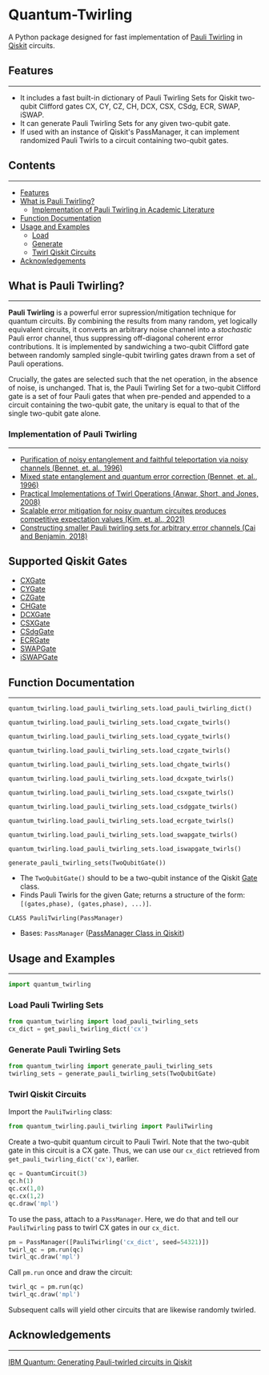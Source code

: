 # Quantum-Twirling
A Python package designed for fast implementation of [Pauli Twirling](/##What-Is-Pauli-Twirling?) in [Qiskit](https://qiskit.org/documentation/) circuits.


## Features
--- 
- It includes a fast built-in dictionary of Pauli Twirling Sets for Qiskit two-qubit Clifford gates CX, CY, CZ, CH, DCX, CSX, CSdg, ECR, SWAP, iSWAP.
- It can generate Pauli Twirling Sets for any given two-qubit gate.
- If used with an instance of Qiskit's PassManager, it can implement randomized Pauli Twirls to a circuit containing two-qubit gates.


## Contents
---
- [Features](/#Features)
- [What is Pauli Twirling?](/#What-is-Pauli-Twirling?)
  - [Implementation of Pauli Twirling in Academic Literature](#/Implementation-of-Pauli-Twirling)
- [Function Documentation](/#Function-Documentation)
- [Usage and Examples](/#Usage-and-Examples)
  - [Load](/#Load-Pauli-Twirling-Sets)
  - [Generate](/#Generate-Pauli-Twirling-Sets)
  - [Twirl Qiskit Circuits](/#Twirl-Qiskit-Circuits)
- [Acknowledgements](/#Acknowledgements)


## What is Pauli Twirling?
---
**Pauli Twirling** is a powerful error supression/mitigation technique for quantum circuits.
By combining the results from many random, yet logically equivalent circuits, it converts an arbitrary noise channel into a *stochastic* Pauli error channel, thus suppressing off-diagonal coherent error contributions. 
It is implemented by sandwiching a two-qubit Clifford gate between randomly sampled single-qubit twirling gates drawn from a set of Pauli operations.

Crucially, the gates are selected such that the net operation, in the absence of noise, is unchanged.
That is, the Pauli Twirling Set for a two-qubit Clifford gate is a set of four Pauli gates that when pre-pended and appended to a circuit containing the two-qubit gate, the unitary is equal to that of the single two-qubit gate alone.

### Implementation of Pauli Twirling
---
- [Purification of noisy entanglement and faithful teleportation via noisy channels (Bennet, et. al., 1996)](https://arxiv.org/abs/quant-ph/9511027)
- [Mixed state entanglement and quantum error correction (Bennet, et. al., 1996)](https://arxiv.org/abs/quant-ph/9604024)
- [Practical Implementations of Twirl Operations (Anwar, Short, and Jones, 2008)](https://arxiv.org/pdf/quant-ph/0409142.pdf)
- [Scalable error mitigation for noisy quantum circuites produces competitive expectation values (Kim, et. al., 2021)](https://www.nature.com/articles/s41567-022-01914-3)
- [Constructing smaller Pauli twirling sets for arbitrary error channels (Cai and Benjamin, 2018)](https://arxiv.org/abs/1807.04973v3)


## Supported Qiskit Gates 
- [CXGate](https://qiskit.org/documentation/stubs/qiskit.circuit.library.CXGate.html)
- [CYGate](https://qiskit.org/documentation/stubs/qiskit.circuit.library.CYGate.html)
- [CZGate](https://qiskit.org/documentation/stubs/qiskit.circuit.library.CZGate.html)
- [CHGate](https://qiskit.org/documentation/stubs/qiskit.circuit.library.CHGate.html)
- [DCXGate](https://qiskit.org/documentation/stubs/qiskit.circuit.library.DCXGate.html)
- [CSXGate](https://qiskit.org/documentation/stubs/qiskit.circuit.library.CSXGate.html)
- [CSdgGate](https://qiskit.org/documentation/stubs/qiskit.circuit.library.CSdgGate.html)
- [ECRGate](https://qiskit.org/documentation/stubs/qiskit.circuit.library.ECRGate.html)
- [SWAPGate](https://qiskit.org/documentation/stubs/qiskit.circuit.library.SwapGate.html)
- [iSWAPGate](https://qiskit.org/documentation/stubs/qiskit.circuit.library.iSwapGate.html)


## Function Documentation
---
`quantum_twirling.load_pauli_twirling_sets.load_pauli_twirling_dict()`

`quantum_twirling.load_pauli_twirling_sets.load_cxgate_twirls()`

`quantum_twirling.load_pauli_twirling_sets.load_cygate_twirls()`

`quantum_twirling.load_pauli_twirling_sets.load_czgate_twirls()`

`quantum_twirling.load_pauli_twirling_sets.load_chgate_twirls()`

`quantum_twirling.load_pauli_twirling_sets.load_dcxgate_twirls()`

`quantum_twirling.load_pauli_twirling_sets.load_csxgate_twirls()`

`quantum_twirling.load_pauli_twirling_sets.load_csdggate_twirls()`

`quantum_twirling.load_pauli_twirling_sets.load_ecrgate_twirls()`

`quantum_twirling.load_pauli_twirling_sets.load_swapgate_twirls()`

`quantum_twirling.load_pauli_twirling_sets.load_iswapgate_twirls()`


`generate_pauli_twirling_sets(TwoQubitGate())`
- The `TwoQubitGate()` should to be a two-qubit instance of the Qiskit [Gate](https://qiskit.org/documentation/stubs/qiskit.circuit.Gate.html) class.
- Finds Pauli Twirls for the given Gate; returns a structure of the form: `[(gates,phase), (gates,phase), ...)]`.

`CLASS PauliTwirling(PassManager)`
-  Bases: `PassManager` ([PassManager Class in Qiskit](https://qiskit.org/documentation/stubs/qiskit.transpiler.PassManager.html))


## Usage and Examples
---

```python
import quantum_twirling
```

### Load Pauli Twirling Sets
```python
from quantum_twirling import load_pauli_twirling_sets
cx_dict = get_pauli_twirling_dict('cx')
```

### Generate Pauli Twirling Sets
```python
from quantum_twirling import generate_pauli_twirling_sets
twirling_sets = generate_pauli_twirling_sets(TwoQubitGate)
```

### Twirl Qiskit Circuits
Import the `PauliTwirling` class:
```python
from quantum_twirling.pauli_twirling import PauliTwirling
```
Create a two-qubit quantum circuit to Pauli Twirl.
Note that the two-qubit gate in this circuit is a CX gate. 
Thus, we can use our `cx_dict` retrieved from `get_pauli_twirling_dict('cx')`, earlier.
```python
qc = QuantumCircuit(3)
qc.h(1)
qc.cx(1,0)
qc.cx(1,2)
qc.draw('mpl')
```
To use the pass, attach to a `PassManager`. 
Here, we do that and tell our `PauliTwirling` pass to twirl CX gates in our `cx_dict`.
```python
pm = PassManager([PauliTwirling('cx_dict', seed=54321)])
twirl_qc = pm.run(qc)
twirl_qc.draw('mpl')
```
Call `pm.run` once and draw the circuit:
```python
twirl_qc = pm.run(qc)
twirl_qc.draw('mpl')
```
Subsequent calls will yield other circuits that are likewise randomly twirled.


## Acknowledgements
---
[IBM Quantum: Generating Pauli-twirled circuits in Qiskit](https://quantum-enablement.org/posts/2023/2023-02-02-pauli_twirling.html)



